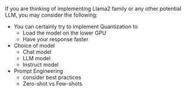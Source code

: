 If you are thinking of implementing Llama2 family or any other potential LLM, you may consider the following: 
* You can certainly try to implement Quantization to
   * Load the model on the lower GPU
   * Have your response faster
* Choice of model
  * Chat model
  * LLM model
  * Instruct model
* Prompt Engineering
  * consider best practices
  * Zero-shot vs Few-shots
